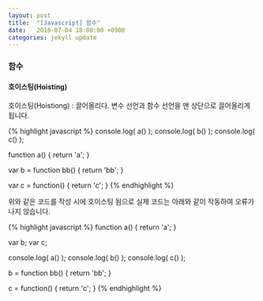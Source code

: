 ```yaml
---
layout: post
title:  "[Javascript] 함수"
date:   2018-07-04 18:00:00 +0900
categories: jekyll update
---
```


### 함수

#### 호이스팅(Hoisting)
호이스팅(Hoistiong) : 끌어올리다.
변수 선언과 함수 선언을 맨 상단으로 끌어올리게 됩니다.

{% highlight javascript %}
console.log( a() );
console.log( b() );
console.log( c() );

function a() {
  return 'a';
}

var b = function bb() {
  return 'bb';
}

var c = function() {
  return 'c';
}
{% endhighlight %}

위와 같은 코드를 작성 시에 호이스팅 됨으로 실제 코드는 아래와 같이 작동하여 오류가 나지 않습니다.

{% highlight javascript %}
function a() {
  return 'a';
}

var b;
var c;

console.log( a() );
console.log( b() );
console.log( c() );

b = function bb() {
  return 'bb';
}

c = function() {
  return 'c';
}
{% endhighlight %}
